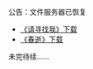 公告：文件服务器已恢复              

* [《请寻找我》下载](http://op.sbb.zone:8888/share/8AqW-A1d)         
* [《春逝》下载](http://op.sbb.zone:8888/share/upWdNPLt)                       

未完待续......
